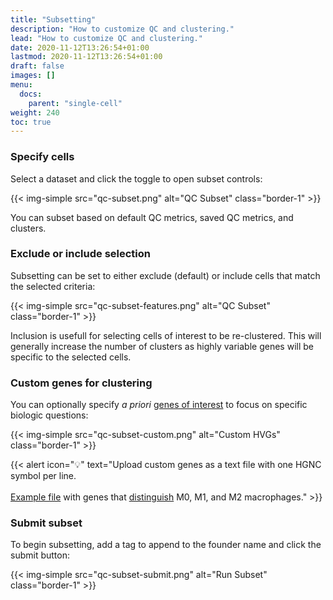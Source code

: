 ```yaml
---
title: "Subsetting"
description: "How to customize QC and clustering."
lead: "How to customize QC and clustering."
date: 2020-11-12T13:26:54+01:00
lastmod: 2020-11-12T13:26:54+01:00
draft: false
images: []
menu: 
  docs:
    parent: "single-cell"
weight: 240
toc: true
---
```


### Specify cells

Select a dataset and click the toggle to open subset controls: 

{{< img-simple src="qc-subset.png" alt="QC Subset" class="border-1" >}}

You can subset based on default QC metrics, saved QC metrics, and clusters.

### Exclude or include selection
Subsetting can be set to either exclude (default) or include cells that match the selected criteria:

{{< img-simple src="qc-subset-features.png" alt="QC Subset" class="border-1" >}}

Inclusion is usefull for selecting cells of interest to be re-clustered. This will generally increase the number of clusters as highly variable genes will be specific to the selected cells. 

### Custom genes for clustering

You can optionally specify *a priori* [genes of interest](http://bioconductor.org/books/release/OSCA/feature-selection.html#apriori-hvgs) to focus on specific biologic questions:

{{< img-simple src="qc-subset-custom.png" alt="Custom HVGs" class="border-1" >}}


{{< alert icon="💡" text="Upload custom genes as a text file with one HGNC symbol per line.</br></br><a href='https://raw.githubusercontent.com/hms-dbmi/dseqr/master/data-raw/macspectrum/psg_amdsg_hgnc.txt'>Example file</a> with genes that <a href='https://www.ncbi.nlm.nih.gov/pmc/articles/PMC6542613/'>distinguish</a> M0, M1, and M2 macrophages." >}}

### Submit subset

To begin subsetting, add a tag to append to the founder name and click the submit button:

{{< img-simple src="qc-subset-submit.png" alt="Run Subset" class="border-1" >}}
